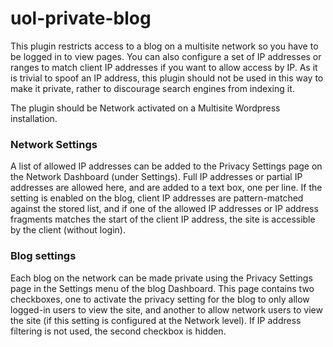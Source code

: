 uol-private-blog
================

This plugin restricts access to a blog on a multisite network so you have to be logged in to view pages. You can also configure a set of IP addresses or ranges to match client IP addresses if you want to allow access by IP. As it is trivial to spoof an IP address, this plugin should not be used in this way to make it private, rather to discourage search engines from indexing it.

The plugin should be Network activated on a Multisite Wordpress installation.

### Network Settings

A list of allowed IP addresses can be added to the Privacy Settings page on the Network Dashboard (under Settings). Full IP addresses or partial IP addresses are allowed here, and are added to a text box, one per line. If the setting is enabled on the blog, client IP addresses are pattern-matched against the stored list, and if one of the allowed IP addresses or IP address fragments matches the start of the client IP address, the site is accessible by the client (without login).

### Blog settings

Each blog on the network can be made private using the Privacy Settings page in the Settings menu of the blog Dashboard. This page contains two checkboxes, one to activate the privacy setting for the blog to only allow logged-in users to view the site, and another to allow network users to view the site (if this setting is configured at the Network level). If IP address filtering is not used, the second checkbox is hidden.
